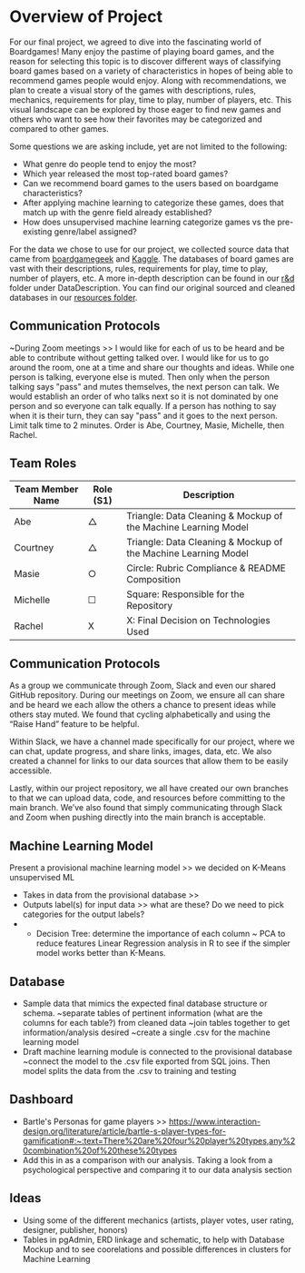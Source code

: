 # Overview of Project

For our final project, we agreed to dive into the fascinating world of Boardgames! Many enjoy the pastime of playing board games, and the reason for selecting this topic is to discover different ways of classifying board games based on a variety of characteristics in hopes of being able to recommend games people would enjoy. Along with recommendations, we plan to create a visual story of the games with descriptions, rules, mechanics, requirements for play, time to play, number of players, etc. This visual landscape can be explored by those eager to find new games and others who want to see how their favorites may be categorized and compared to other games.

Some questions we are asking include, yet are not limited to the following:
-	What genre do people tend to enjoy the most?
-	Which year released the most top-rated board games?
-	Can we recommend board games to the users based on boardgame characteristics?
-	After applying machine learning to categorize these games, does that match up with the genre field already established?
-	How does unsupervised machine learning categorize games vs the pre-existing genre/label assigned?

For the data we chose to use for our project, we collected source data that came from [boardgamegeek]( https://boardgamegeek.com/wiki/page/BGG_XML_API) and [Kaggle]( https://www.kaggle.com/datasets/extralime/20000-boardgames-dataset). The databases of board games are vast with their descriptions, rules, requirements for play, time to play, number of players, etc. A more in-depth description can be found in our [r&d]( https://github.com/miwermi/DA-team-proj/tree/main/r%26d) folder under DataDescription. You can find our original sourced and cleaned databases in our [resources folder](https://github.com/miwermi/DA-team-proj/tree/main/resources).

## Communication Protocols 
   ~During Zoom meetings >> I would like for each of us to be heard and be able to contribute without getting talked over. I would like for us to go around the room, one at a time and share our thoughts and ideas. While one person is talking, everyone else is muted. Then only when the person talking says "pass" and mutes themselves, the next person can talk. We would establish an order of who talks next so it is not dominated by one person and so everyone can talk equally. If a person has nothing to say when it is their turn, they can say "pass" and it goes to the next person. Limit talk time to 2 minutes. Order is Abe, Courtney, Masie, Michelle, then Rachel.
   
## Team Roles
| Team Member Name | Role (S1) | Description      |
|------------------|---------|--------------------|
| Abe | &#9651; | Triangle: Data Cleaning & Mockup of the Machine Learning Model |
| Courtney | &#9651; | Triangle: Data Cleaning & Mockup of the Machine Learning Model |
| Masie | &#9675; | Circle: Rubric Compliance & README Composition |
| Michelle | &#9744; | Square: Responsible for the Repository 
| Rachel | X | X: Final Decision on Technologies Used |


## Communication Protocols
As a group we communicate through Zoom, Slack and even our shared GitHub repository. During our meetings on Zoom, we ensure all can share and be heard we each allow the others a chance to present ideas while others stay muted. We found that cycling alphabetically and using the “Raise Hand” feature to be helpful.  

Within Slack, we have a channel made specifically for our project, where we can chat, update progress, and share links, images, data, etc. We also created a channel for links to our data sources that allow them to be easily accessible. 

Lastly, within our project repository, we all have created our own branches to that we can upload data, code, and resources before committing to the main branch. We’ve also found that simply communicating through Slack and Zoom when pushing directly into the main branch is acceptable. 

## Machine Learning Model
Present a provisional machine learning model >> we decided on K-Means unsupervised ML
-	Takes in data from the provisional database >>
-	Outputs label(s) for input data >> what are these? Do we need to pick categories for the output labels?
-  - Decision Tree: determine the importance of each column ~ PCA to reduce features Linear Regression analysis in R to see if the simpler model works better than K-Means.

## Database
-	Sample data that mimics the expected final database structure or schema. ~separate tables of pertinent information (what are the columns for each table?) from cleaned data ~join tables together to get information/analysis desired ~create a single .csv for the machine learning model
-	Draft machine learning module is connected to the provisional database ~connect the model to the .csv file exported from SQL joins. Then model splits the data from the .csv to training and testing

## Dashboard
-	Bartle's Personas for game players >> https://www.interaction-design.org/literature/article/bartle-s-player-types-for-gamification#:~:text=There%20are%20four%20player%20types,any%20combination%20of%20these%20types
-	Add this in as a comparison with our analysis. Taking a look from a psychological perspective and comparing it to our data analysis section

## Ideas
-	Using some of the different mechanics (artists, player votes, user rating, designer, publisher, honors)
-	Tables in pgAdmin, ERD linkage and schematic, to help with Database Mockup and to see coorelations and possible differences in clusters for Machine Learning
